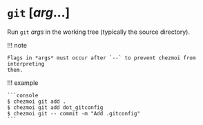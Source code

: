 # `git` [*arg*...]

Run `git` *args* in the working tree (typically the source directory).

!!! note

    Flags in *args* must occur after `--` to prevent chezmoi from interpreting
    them.

!!! example

    ```console
    $ chezmoi git add .
    $ chezmoi git add dot_gitconfig
    $ chezmoi git -- commit -m "Add .gitconfig"
    ```
